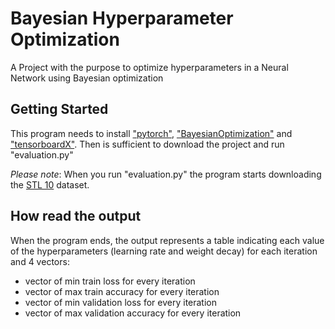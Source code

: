# Bayesian Hyperparameter Optimization
A Project with the purpose to optimize hyperparameters in a Neural Network using Bayesian optimization

## Getting Started

This program needs to install ["pytorch"](https://pytorch.org/get-started/locally/), ["BayesianOptimization"](https://github.com/fmfn/BayesianOptimization) and ["tensorboardX"](https://pypi.org/project/tensorboard/).
Then is sufficient to download the project and run "evaluation.py"

_Please note_: When you run "evaluation.py" the program starts downloading the [STL 10](https://cs.stanford.edu/~acoates/stl10/) dataset.

## How read the output
When the program ends, the output represents a table indicating each value of the hyperparameters (learning rate and weight decay) for each iteration and 4 vectors:
- vector of min train loss for every iteration
- vector of max train accuracy for every iteration
- vector of min validation loss for every iteration
- vector of max validation accuracy for every iteration

